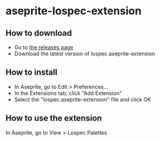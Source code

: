 # aseprite-lospec-extension

## How to download

- Go to [the releases page](https://github.com/Oryss/aseprite-lospec-extension/releases)
- Download the latest version of lospec.aseprite-extension

## How to install
- In Aseprite, go to Edit > Preferences...
- In the Extensions tab, click "Add Extension"
- Select the "lospec.aseprite-extension" file and click OK

## How to use the extension

In Aseprite, go to View > Lospec Palettes
